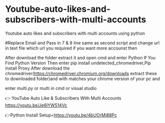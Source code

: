 # Youtube-auto-likes-and-subscribers-with-multi-accounts
Youtube auto likes and subscribers with multi accounts using python

#Replace Email and Pass in 7 & 8 line same as second script and change url in text file which url you required if you want more accounst then 

After download the folder extract it and open cmd and enter Python If You Find Python Version Then enter pip install undetected_chromedriver,Pip install Proxy After download the chromedriver(https://chromedriver.chromium.org/downloads extract these to downloaded folder)and with matches your chrome version of your pc and 

enter multi.py or multi in cmd or visual studio

👉 YouTube Auto Like & Subscribers With Multi Accounts
https://youtu.be/Je6lYW514Vc

👉Python Install Setup=https://youtu.be/4bUOrMj88Pc
